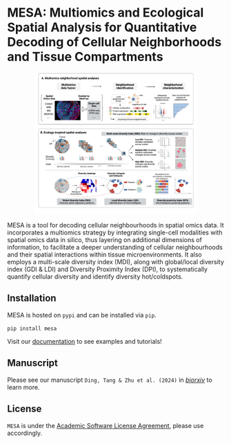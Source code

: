 # MESA: Multiomics and Ecological Spatial Analysis for Quantitative Decoding of Cellular Neighborhoods and Tissue Compartments

<p align="center">
  <img src="docs/_static/images/figure1.png" width="75%" height="75%">
</p>

MESA is a tool for decoding cellular neighbourhoods in spatial omics data. It incorporates a multiomics strategy by integrating single-cell modalities with spatial omics data in silico, thus layering on additional dimensions of information, to facilitate a deeper understanding of cellular neighbourhoods and their spatial interactions within tissue microenvironments. It also employs a multi-scale diversity index (MDI), along with global/local diversity index (GDI & LDI) and Diversity Proximity Index (DPI), to systematically quantify cellular diversity and identify diversity hot/coldspots.

## Installation

MESA is hosted on `pypi` and can be installed via `pip`. 

```
pip install mesa
```
Visit our [documentation](https://mesa-py.readthedocs.io/en/latest/) to see examples and tutorials!

## Manuscript
Please see our manuscript `Ding, Tang & Zhu et al. (2024)` in [*biorxiv*]() to learn more.

## License
```MESA``` is under the [Academic Software License Agreement](https://github.com/Feanor007/MESA/blob/main/LICENSE), please use accordingly.